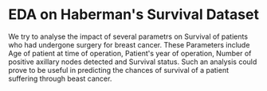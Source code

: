 # EDA on Haberman's Survival Dataset

We try to analyse the impact of several parametrs on Survival of patients who had undergone surgery for breast cancer.
These Parameters include Age of patient at time of operation,
Patient's year of operation,
Number of positive axillary nodes detected and
Survival status.
Such an analysis could prove to be useful in predicting the chances of survival of a patient suffering through beast cancer.
